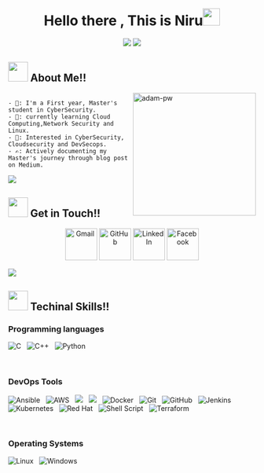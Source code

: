 <h1 align="center">Hello there , This is Niru<img src="https://media.giphy.com/media/hvRJCLFzcasrR4ia7z/giphy.gif" width="35"></h1>
<p align="center">
 <a href="https://github.com/DenverCoder1/readme-typing-svg"><img src="https://readme-typing-svg.herokuapp.com?lines=CyberSecurity+Student;CloudSecurity+Enthusiast;Learning%20Growing%20Securing&center=true&width=500&height=50"></a>
<a href="https://www.youtube.com/watch?v=dQw4w9WgXcQ"><img src="https://user-images.githubusercontent.com/73097560/115834477-dbab4500-a447-11eb-908a-139a6edaec5c.gif"></a>
 </p>

<h2> <img src="https://media.giphy.com/media/iY8CRBdQXODJSCERIr/giphy.gif" width="40px"> About Me!!  </h2>



<p><img align="right" src="https://github.com/Adam-pw/Adam-pw/blob/main/animation_500_kxa883sd.gif" alt="adam-pw" width="250" height="250" /></p>

```

- 🏫: I'm a First year, Master's student in CyberSecurity.
- ⁠🌱: currently learning Cloud Computing,Network Security and Linux.
- ⁠🔐: Interested in CyberSecurity, Cloudsecurity and DevSecops.
- ✍️: Actively documenting my Master's journey through blog post on Medium.

```
<a href="https://www.youtube.com/watch?v=dQw4w9WgXcQ"><img src="https://user-images.githubusercontent.com/73097560/115834477-dbab4500-a447-11eb-908a-139a6edaec5c.gif"></a>
 
 <h2> <img src="https://media.giphy.com/media/iY8CRBdQXODJSCERIr/giphy.gif" width="40px"> Get in Touch!!</h2>
 <p align="center">
	<a href="mailto:neeruadhikari093@gmail.com"><img src="https://img.icons8.com/bubbles/50/000000/gmail.png" alt="Gmail" width="65" height="65"/></a>
	<a href="https://github.com/Niru-ui"><img src="https://img.icons8.com/bubbles/50/000000/github.png" alt="GitHub" width="65" height="65"/></a>
	<a href="https://www.linkedin.com/in/niruadhikari/"><img src="https://img.icons8.com/bubbles/50/000000/linkedin.png" alt="LinkedIn" width="65" height="65"/></a>
	<a href="https://www.facebook.com/share/15saJGefqt/?mibextid=wwXIfr"><img src="https://img.icons8.com/bubbles/50/000000/facebook-new.png" alt="Facebook" width="65" height="65"/></a>
	
</p>

<a href="https://www.youtube.com/watch?v=dQw4w9WgXcQ"><img src="https://user-images.githubusercontent.com/73097560/115834477-dbab4500-a447-11eb-908a-139a6edaec5c.gif"></a>

<h2> <img src="https://media.giphy.com/media/iY8CRBdQXODJSCERIr/giphy.gif" width="40px"> Techinal Skills!!  </h2>

### Programming languages
![C](https://img.shields.io/badge/-C-000?&logo=C)&nbsp;&nbsp;
![C++](https://img.shields.io/badge/-C++-00599C?style=flat-square&logo=c)&nbsp;&nbsp;
![Python](https://img.shields.io/badge/Python-FFD43B?style=for-the-badge&logo=python&logoColor=blue)&nbsp;&nbsp;

<br>

### DevOps Tools
![Ansible](https://img.shields.io/static/v1?style=for-the-badge&message=Ansible&color=EE0000&logo=Ansible&logoColor=FFFFFF&label=)&nbsp;&nbsp;
![AWS](https://img.shields.io/badge/AWS-%23FF9900.svg?style=for-the-badge&logo=amazon-aws&logoColor=white)&nbsp;&nbsp;
<img src="https://img.shields.io/badge/Google_Cloud-4285F4?style=for-the-badge&logo=google-cloud&logoColor=white" />&nbsp;&nbsp;
<img src="https://img.shields.io/badge/microsoft%20azure-0089D6?style=for-the-badge&logo=microsoft-azure&logoColor=white" />&nbsp;&nbsp;
![Docker](https://img.shields.io/badge/docker-%230db7ed.svg?style=for-the-badge&logo=docker&logoColor=white)&nbsp;&nbsp;
![Git](https://img.shields.io/badge/-Git-black?style=flat-square&logo=git)&nbsp;&nbsp;
![GitHub](https://img.shields.io/badge/-GitHub-181717?style=flat-square&logo=github)&nbsp;&nbsp;
![Jenkins](https://img.shields.io/badge/jenkins-%232C5263.svg?style=for-the-badge&logo=jenkins&logoColor=white)&nbsp;&nbsp;
![Kubernetes](https://img.shields.io/badge/kubernetes-%23326ce5.svg?style=for-the-badge&logo=kubernetes&logoColor=white)&nbsp;&nbsp;
![Red Hat](https://img.shields.io/badge/Red%20Hat-EE0000?style=for-the-badge&logo=redhat&logoColor=white)&nbsp;&nbsp;
![Shell Script](https://img.shields.io/badge/shell_script-%23121011.svg?style=for-the-badge&logo=gnu-bash&logoColor=white)&nbsp;&nbsp;
![Terraform](https://img.shields.io/static/v1?style=for-the-badge&message=Terraform&color=7B42BC&logo=Terraform&logoColor=FFFFFF&label=)&nbsp;&nbsp;

<br>

### Operating Systems
![Linux](https://img.shields.io/badge/Linux-FCC624?style=for-the-badge&logo=linux&logoColor=black)&nbsp;&nbsp;
![Windows](https://img.shields.io/badge/Windows-0078D6?style=for-the-badge&logo=windows&logoColor=white)&nbsp;&nbsp;


<br>
